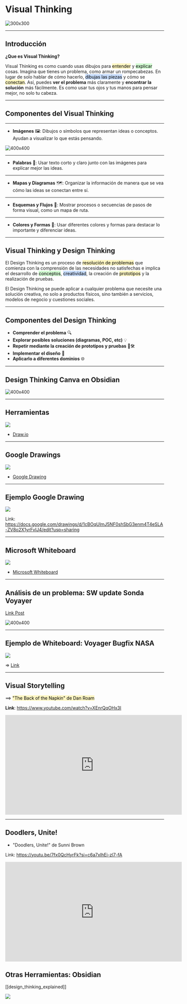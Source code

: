 # Visual Thinking

![300x300](../../images/conways_law_example.jpeg)

---

## Introducción

**¿Que es Visual Thinking?**

Visual Thinking es como cuando usas dibujos para <mark style="background: #FFF3A3A6;">entender</mark> y <mark style="background: #BBFABBA6;">explicar</mark> cosas. Imagina que tienes un problema, como armar un rompecabezas. En lugar de solo hablar de cómo hacerlo, <mark style="background: #ADCCFFA6;">dibujas las piezas</mark> y cómo se <mark style="background: #FFF3A3A6;">conectan</mark>. Así, puedes **ver el problema** más claramente y **encontrar la solución** más fácilmente. Es como usar tus ojos y tus manos para pensar mejor, no solo tu cabeza.

---

## Componentes del Visual Thinking

---

- **Imágenes** 🖼️: Dibujos o símbolos que representan ideas o conceptos. Ayudan a visualizar lo que estás pensando.

![400x400](../../images/building_confuse.png)

---

- **Palabras** 📝: Usar texto corto y claro junto con las imágenes para explicar mejor las ideas.

---

- **Mapas y Diagramas** 🗺️: Organizar la información de manera que se vea cómo las ideas se conectan entre sí.

---

- **Esquemas y Flujos** 🔄: Mostrar procesos o secuencias de pasos de forma visual, como un mapa de ruta.

---

- **Colores y Formas** 🎨: Usar diferentes colores y formas para destacar lo importante y diferenciar ideas.

---

## Visual Thinking y Design Thinking

El Design Thinking es un proceso de <mark style="background: #FFF3A3A6;">resolución de problemas</mark> que comienza con la comprensión de las necesidades no satisfechas  e implica el desarrollo de <mark style="background: #BBFABBA6;">conceptos</mark>, <mark style="background: #ADCCFFA6;">creatividad</mark>, la creación de <mark style="background: #FFF3A3A6;">prototipos</mark> y la realización de pruebas.

El Design Thinking se puede aplicar a cualquier problema que necesite una solución creativa, no solo a productos físicos, sino también a servicios, modelos de negocio y cuestiones sociales.

---

## Componentes del Design Thinking

- **Comprender el problema** 🔍
- **Explorar posibles soluciones (diagramas, POC, etc)** 💡 
- **Repetir mediante la creación de prototipos y pruebas** 🔄🛠️
- **Implementar el diseño** 🚀
- **Aplicarlo a diferentes dominios** 🌐

---

## Design Thinking Canva en Obsidian

![400x400](../../images/desgin-thinking.png)

---

## Herramientas

![](../../images/drawio_landing_page.png)

- [Draw.io](https://www.drawio.com/)

---

## Google Drawings

![](../../images/google_drawings_landing.png)

- [Google Drawing](https://docs.google.com/drawings)

---

## Ejemplo Google Drawing

![](../../images/test_manager_architecture_google_draw.png)

Link: https://docs.google.com/drawings/d/1cBOqUlmJ5NF0shSbG3enm4T4eSLA-ZV8o2X1yrFvIJ4/edit?usp=sharing

---

## Microsoft Whiteboard

![](../../images/microsoft_whiteboard_landing.png)

- [Microsoft Whiteboard](https://www.microsoft.com/es-es/microsoft-365/microsoft-whiteboard/digital-whiteboard-app)

---

## Análisis de un problema: SW update Sonda Voyayer

[Link Post](https://www.linkedin.com/posts/matiasmiguez_softwareengineering-softwaredebug-spaceengineering-activity-7189696668177416192-1JNV?utm_source=share&utm_medium=member_desktop)

![400x400](../../images/post_linkedin_voyayer.png)


---

## Ejemplo de Whiteboard: Voyager Bugfix NASA

![](../../images/voyager_software_bug_update.png)

=> [Link](https://wbd.ms/share/v2/aHR0cHM6Ly93aGl0ZWJvYXJkLm1pY3Jvc29mdC5jb20vYXBpL3YxLjAvd2hpdGVib2FyZHMvcmVkZWVtLzZjODBmYTcyNzkzYzQxNDBiNjk5ODM4M2NhODFmYzFjX0JCQTcxNzYyLTEyRTAtNDJFMS1CMzI0LTVCMTMxRjQyNEUzRF8wZjY4NzliYy1jM2ZmLTRlMmEtYjFlOC1kYTY0NzAwZDkxYWI=)

---

## Visual Storytelling

==> <mark style="background: #FFF3A3A6;">"The Back of the Napkin" de Dan Roam</mark>


**Link**: https://www.youtube.com/watch?v=XEnrQqOHx3I

<iframe width="560" height="315" src="https://www.youtube.com/embed/XEnrQqOHx3I?si=9SS4xMQaYWtpwMMv" title="YouTube video player" frameborder="0" allow="accelerometer; autoplay; clipboard-write; encrypted-media; gyroscope; picture-in-picture; web-share" referrerpolicy="strict-origin-when-cross-origin" allowfullscreen></iframe>

---

## Doodlers, Unite! 

  - "Doodlers, Unite!" de Sunni Brown

Link: https://youtu.be/7fx0QcHyrFk?si=c6a7xIhEi-zl7-fA

<iframe width="560" height="315" src="https://www.youtube.com/embed/7fx0QcHyrFk?si=j0sw22rApoDVZibu" title="YouTube video player" frameborder="0" allow="accelerometer; autoplay; clipboard-write; encrypted-media; gyroscope; picture-in-picture; web-share" referrerpolicy="strict-origin-when-cross-origin" allowfullscreen></iframe>

## Otras Herramientas: Obsidian


[[design_thinking_explained]]


![](../../images/obsidian_graph_diagram.png)